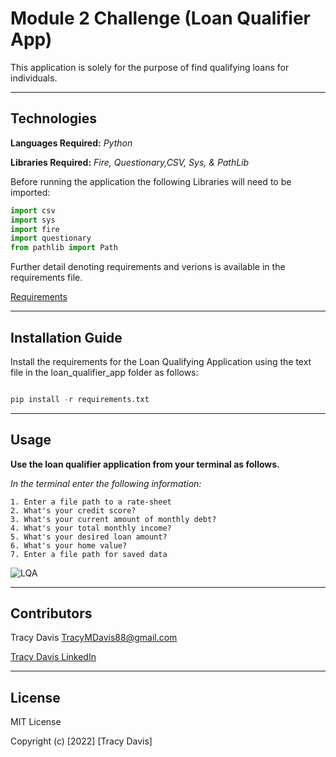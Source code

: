 # Module 2 Challenge (Loan Qualifier App)

This application is solely for the purpose of find qualifying loans for individuals.  

---

## Technologies


**Languages Required:** *Python*

**Libraries Required:** *Fire, Questionary,CSV, Sys, & PathLib*

Before running the application the following Libraries will need to be imported:

```python
import csv
import sys
import fire
import questionary
from pathlib import Path
```


Further detail denoting requirements and verions is available in the requirements file.

[Requirements](./Starter_Code/loan_qualifier_app/requirements.txt)


---

## Installation Guide


Install the requirements for the Loan Qualifying Application using the text file in the loan_qualifier_app folder as follows:


```python

pip install -r requirements.txt 

```


---

## Usage


**Use the loan qualifier application from your terminal as follows.**

*In the terminal enter the following information:*

    1. Enter a file path to a rate-sheet
    2. What's your credit score?
    3. What's your current amount of monthly debt?
    4. What's your total monthly income?
    5. What's your desired loan amount?
    6. What's your home value?
    7. Enter a file path for saved data

![LQA](Images/Loan_Qualifier_App.Png)

---

## Contributors

Tracy Davis <TracyMDavis88@gmail.com>

[Tracy Davis LinkedIn](https://www.linkedin.com/in/tracy-davis-mba-ma-2940a232/)

---

## License

MIT License

Copyright (c) [2022] [Tracy Davis]
